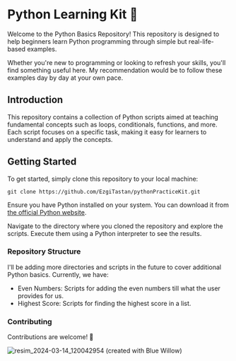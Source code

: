 # Python Learning Kit 🐍

Welcome to the Python Basics Repository! This repository is designed to help beginners learn Python programming through simple but real-life-based examples. 

Whether you're new to programming or looking to refresh your skills, you'll find something useful here. My recommendation would be to follow these examples day by day at your own pace.

## Introduction

This repository contains a collection of Python scripts aimed at teaching fundamental concepts such as loops, conditionals, functions, and more. Each script focuses on a specific task, making it easy for learners to understand and apply the concepts.

## Getting Started

To get started, simply clone this repository to your local machine:

```
git clone https://github.com/EzgiTastan/pythonPracticeKit.git
```
Ensure you have Python installed on your system. You can download it from [the official Python website](https://www.python.org/downloads/).

Navigate to the directory where you cloned the repository and explore the scripts. Execute them using a Python interpreter to see the results.

### Repository Structure
I'll be adding more directories and scripts in the future to cover additional Python basics. Currently, we have: 

- Even Numbers: Scripts for adding the even numbers till what the user provides for us.
- Highest Score: Scripts for finding the highest score in a list.

### Contributing
Contributions are welcome! 🎉

![resim_2024-03-14_120042954](https://github.com/EzgiTastan/pythonPracticeKit/assets/139014781/c97d4f65-e8da-4d5e-b6f1-33bd4ca6bb17)
(created with Blue Willow)
